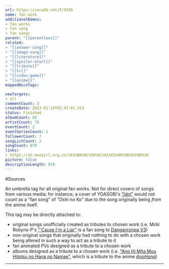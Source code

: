 ```yaml
---
url: https://vocadb.net/T/9350
name: fan work
additionalNames: 
- fan works
- fan song
- fan songs
parent: "[[parentless]]"
related:
- "[[answer-song]]"
- "[[image-song]]"
- "[[literature]]"
- "[[spoiler-alert]]"
- "[[tribute]]"
- "[[tv]]"
- "[[video-game]]"
- "[[anime]]"
mappedNicoTags:

newTargets:
- all
commentCount: 3
createDate: 2023-01-14T02:47:01.313
status: Finished
albumCount: 58
artistCount: 78
eventCount: 2
eventSeriesCount: 1
followerCount: 7
songListCount: 2
songCount: 879
links: 
- https://zh.moegirl.org.cn/%E4%BA%8C%E6%AC%A1%E5%88%9B%E4%BD%9C
picture: false
descriptionLength: 918
---
```


#Sources

An umbrella tag for all original fan works. Not for direct covers of songs from various media; for instance, a cover of YOASOBI's ["Idol"](https://vocadb.net/S/492341) would not count as a "fan song" of *"Oshi no Ko"* due to the song originally being *from* the anime itself.

This tag may be directly attached to:
* original songs unofficially created as tributes to chosen work (i.e. Mcki Robyns-P's ["'Cause I'm a Liar"](https://vocadb.net/S/170411) is a fan song to [Danganronpa V3](https://vocadb.net/T/86/danganronpa))
* non-original songs that originally had nothing to do with a chosen work being altered in such a way to act as a tribute to it
* fan animated PVs designed as a tribute to a chosen work
* albums designed as a tribute to a chosen work (i.e. ["Ano Hi Mita Mou Hitotsu no Hana no Namae"](https://vocadb.net/Al/1542), which is a tribute to the anime *[AnoHana](https://vocadb.net/T/8113/anohana)*)

---

